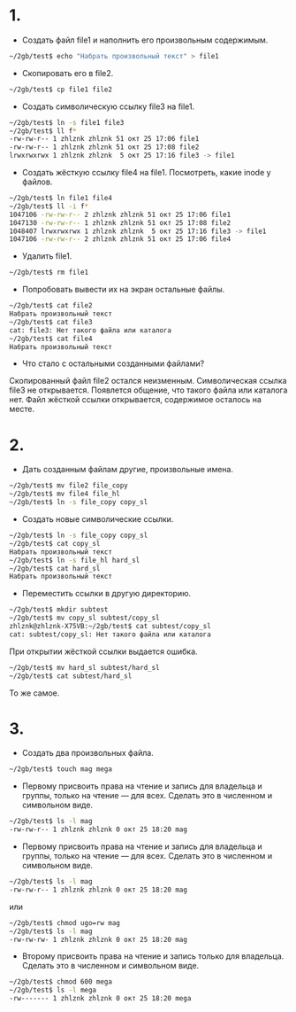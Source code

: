 # 1. 

- Создать файл file1 и наполнить его произвольным содержимым.
```sh
~/2gb/test$ echo "Набрать произвольный текст" > file1
```
- Скопировать его в file2.
```sh
~/2gb/test$ cp file1 file2
```
- Создать символическую ссылку file3 на file1.
```sh
~/2gb/test$ ln -s file1 file3
~/2gb/test$ ll f*
-rw-rw-r-- 1 zhlznk zhlznk 51 окт 25 17:06 file1
-rw-rw-r-- 1 zhlznk zhlznk 51 окт 25 17:08 file2
lrwxrwxrwx 1 zhlznk zhlznk  5 окт 25 17:16 file3 -> file1
```

- Создать жёсткую ссылку file4 на file1. Посмотреть, какие inode у файлов.
```sh
~/2gb/test$ ln file1 file4
~/2gb/test$ ll -i f*
1047106 -rw-rw-r-- 2 zhlznk zhlznk 51 окт 25 17:06 file1
1047130 -rw-rw-r-- 1 zhlznk zhlznk 51 окт 25 17:08 file2
1048407 lrwxrwxrwx 1 zhlznk zhlznk  5 окт 25 17:16 file3 -> file1
1047106 -rw-rw-r-- 2 zhlznk zhlznk 51 окт 25 17:06 file4
```

- Удалить file1.
```sh
~/2gb/test$ rm file1

```
- Попробовать вывести их на экран остальные файлы.
```sh
~/2gb/test$ cat file2
Набрать произвольный текст
~/2gb/test$ cat file3
cat: file3: Нет такого файла или каталога
~/2gb/test$ cat file4
Набрать произвольный текст
```

- Что стало с остальными созданными файлами?

Скопированный файл file2 остался неизменным.
Символическая ссылка file3 не открывается. Появлется общение, что такого файла или каталога нет.
Файл жёсткой ссылки открывается, содержимое осталось на месте.

# 2. 

- Дать созданным файлам другие, произвольные имена. 
```sh
~/2gb/test$ mv file2 file_copy
~/2gb/test$ mv file4 file_hl
~/2gb/test$ ln -s file_copy copy_sl
```

- Создать новые символические ссылки.
```sh
~/2gb/test$ ln -s file_copy copy_sl 
~/2gb/test$ cat copy_sl 
Набрать произвольный текст
~/2gb/test$ ln -s file_hl hard_sl 
~/2gb/test$ cat hard_sl 
Набрать произвольный текст
```

- Переместить ссылки в другую директорию.
```sh
~/2gb/test$ mkdir subtest
~/2gb/test$ mv copy_sl subtest/copy_sl
zhlznk@zhlznk-X75VB:~/2gb/test$ cat subtest/copy_sl 
cat: subtest/copy_sl: Нет такого файла или каталога
```
При открытии жёсткой ссылки выдается ошибка.

```sh
~/2gb/test$ mv hard_sl subtest/hard_sl
~/2gb/test$ cat subtest/hard_sl 

```
То же самое.

# 3. 

- Создать два произвольных файла.
```sh
~/2gb/test$ touch mag mega
```

- Первому присвоить права на чтение и запись для владельца и группы, только на чтение — для всех. Сделать это в численном и символьном виде.
```sh
~/2gb/test$ ls -l mag
-rw-rw-r-- 1 zhlznk zhlznk 0 окт 25 18:20 mag
```
- Первому присвоить права на чтение и запись для владельца и группы, только на чтение — для всех. Сделать это в численном и символьном виде.
```sh
~/2gb/test$ ls -l mag
-rw-rw-r-- 1 zhlznk zhlznk 0 окт 25 18:20 mag
```
или
```sh
~/2gb/test$ chmod ugo=rw mag
~/2gb/test$ ls -l mag
-rw-rw-rw- 1 zhlznk zhlznk 0 окт 25 18:20 mag
```
- Второму присвоить права на чтение и запись только для владельца. Сделать это в численном и символьном виде.
```sh
~/2gb/test$ chmod 600 mega
~/2gb/test$ ls -l mega 
-rw------- 1 zhlznk zhlznk 0 окт 25 18:20 mega
```
